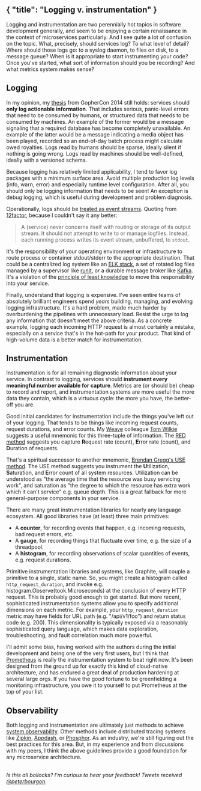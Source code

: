 {
    "title": "Logging v. instrumentation"
}
---
Logging and instrumentation are two perennially hot topics in software development generally,
and seem to be enjoying a certain renaissance in the context of microservices particularly.
And I see quite a lot of confusion on the topic.
What, precisely, should services log?
To what level of detail?
Where should those logs go: to a syslog daemon, to files on disk, to a message queue?
When is it appropriate to start instrumenting your code?
Once you've started, what sort of information should you be recording?
And what metrics system makes sense?

## Logging

In my opinion, my [thesis](http://peter.bourgon.org/go-in-production/#logging-and-telemetry)
 from GopherCon 2014 still holds: services should **only log actionable information**.
That includes serious, panic-level errors that need to be consumed by humans,
 or structured data that needs to be consumed by machines.
An example of the former would be a message signaling that a required database
 has become completely unavailable.
An example of the latter would be a message indicating a media object has been played,
 recorded so an end-of-day batch process might calculate owed royalties.
Logs read by humans should be sparse, ideally silent if nothing is going wrong.
Logs read by machines should be well-defined, ideally with a versioned schema.

Because logging has relatively limited applicability,
 I tend to favor log packages with a minimum surface area.
Avoid multiple production log levels (info, warn, error) and especially runtime level configuration.
After all, you should only be logging information that needs to be seen!
An exception is debug logging, which is useful during development and problem diagnosis.

Operationally, logs should be [treated as event streams](http://12factor.net/logs).
Quoting from [12factor](http://12factor.net/), because I couldn't say it any better:

> A (service) never concerns itself with routing or storage
> of its output stream. It should not attempt to write to
> or manage logfiles. Instead, each running process writes
> its event stream, unbuffered, to `stdout`.

It's the responsibility of your operating environment or infrastructure
 to route process or container stdout/stderr to the appropriate destination.
That could be a centralized log system like an [ELK stack](https://www.elastic.co/webinars/introduction-elk-stack),
 a set of rotated log files managed by a supervisor like [runit](http://smarden.org/runit/),
 or a durable message broker like [Kafka](https://kafka.apache.org/).
It's a violation of the [principle of least knowledge](https://en.wikipedia.org/wiki/Law_of_Demeter)
 to move this responsibility into your service.

Finally, understand that logging is expensive.
I've seen entire teams of absolutely brilliant engineers spend _years_
 building, managing, and evolving logging infrastructure.
It's a hard problem, made much harder by overburdening the pipelines with unnecessary load.
Resist the urge to log any information that doesn't meet the above criteria.
As a concrete example, logging each incoming HTTP request is almost certainly a mistake,
 especially on a service that's in the hot-path for your product.
That kind of high-volume data is a better match for instrumentation.

## Instrumentation

Instrumentation is for all remaining diagnostic information about your service.
In contrast to logging, services should **instrument every meaningful number available for capture**.
Metrics are (or should be) cheap to record and report,
 and instrumentation systems are more useful the more data they contain,
 which is a virtuous cycle: the more you have, the better-off you are.

Good initial candidates for instrumentation include the things you've left out of your logging.
That tends to be things like incoming request counts, request durations, and error counts.
My [Weave](https://weave.works) colleague [Tom Wilkie](https://twitter.com/tom_wilkie)
 suggests a useful mnemonic for this three-tuple of information.
The [RED method](https://twitter.com/LindsayofSF/status/692191001692237825)
 suggests you capture **R**equest rate (count),
 **E**rror rate (count), and
 **D**uration of requests.

That's a spiritual successor to another mnemonic,
 [Brendan Gregg's USE method](http://www.brendangregg.com/usemethod.html).
The USE method suggests you instrument the
 **U**tilization,
 **S**aturation, and
 **E**rror count of all system resources.
Utilization can be understood as "the average time that the resource was busy servicing work",
 and saturation as "the degree to which the resource has extra work which it can't service"
 e.g. queue depth.
This is a great fallback for more general-purpose components in your service.

There are many great instrumentation libraries for nearly any language ecosystem.
All good libraries have (at least) three main primitives:

- A **counter**, for recording events that happen, e.g. incoming requests, bad request errors, etc.
- A **gauge**, for recording things that fluctuate over time, e.g. the size of a threadpool.
- A **histogram**, for recording observations of scalar quantities of events, e.g. request durations.

Primitive instrumentation libraries and systems, like Graphite,
 will couple a primitive to a single, static name.
So, you might create a histogram called `http_request_duration`,
 and invoke e.g. histogram.Observe(took.Microseconds) at the conclusion of every HTTP request.
This is probably good enough to get started.
But more recent, sophisticated instrumentation systems
 allow you to specify additional dimensions on each metric.
For example, your `http_request_duration` metric may have fields for
 URL path (e.g. "/api/v1/foo") and return status code (e.g. 200).
This dimensionality is typically exposed via a reasonably sophisticated query language,
 which makes data exploration, troubleshooting, and fault correlation much more powerful.

I'll admit some bias, having worked with the authors during the initial development and
 being one of the very first users, but I think that
 [Prometheus](https://prometheus.io) is really the instrumentation system to beat right now.
It's been designed from the ground up for exactly this kind of cloud-native architecture,
 and has endured a great deal of production hardening at several large orgs.
If you have the good fortune to be greenfielding a monitoring infrastructure,
 you owe it to yourself to put Prometheus at the top of your list.

## Observability

Both logging and instrumentation are ultimately just methods to achieve
 [system observability](https://speakerdeck.com/mattheath/observability-in-micro-service-architectures).
Other methods include distributed tracing systems like
 [Zipkin](https://github.com/openzipkin/zipkin),
 [Appdash](https://github.com/sourcegraph/appdash), or
 [Phosphor](https://github.com/mondough/phosphor).
As an industry, we're still figuring out the best practices for this area.
But, in my experience and from discussions with my peers,
 I think the above guidelines provide a good foundation for any microservice architecture.

<br/>_Is this all bollocks? I'm curious to hear your feedback!
 Tweets received [@peterbourgon](https://twitter.com/peterbourgon)._
